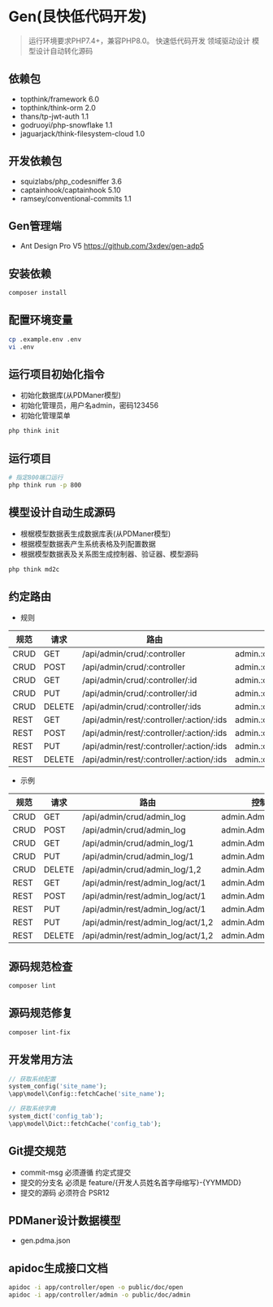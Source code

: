 Gen(艮快低代码开发)
==================

> 运行环境要求PHP7.4+，兼容PHP8.0。
> 快速低代码开发
> 领域驱动设计
> 模型设计自动转化源码

## 依赖包

* topthink/framework 6.0
* topthink/think-orm 2.0
* thans/tp-jwt-auth 1.1
* godruoyi/php-snowflake 1.1
* jaguarjack/think-filesystem-cloud 1.0

## 开发依赖包

* squizlabs/php_codesniffer 3.6
* captainhook/captainhook 5.10
* ramsey/conventional-commits 1.1

## Gen管理端

* Ant Design Pro V5
https://github.com/3xdev/gen-adp5

## 安装依赖

```bash
composer install
```

## 配置环境变量

```bash
cp .example.env .env
vi .env
```

## 运行项目初始化指令

* 初始化数据库(从PDManer模型)
* 初始化管理员，用户名admin，密码123456
* 初始化管理菜单

```bash
php think init
```

## 运行项目

```bash
# 指定800端口运行
php think run -p 800
```

## 模型设计自动生成源码

* 根椐模型数据表生成数据库表(从PDManer模型)
* 根据模型数据表产生系统表格及列配置数据
* 根据模型数据表及关系图生成控制器、验证器、模型源码

```bash
php think md2c
```


## 约定路由

* 规则

| 规范 | 请求 | 路由 | 控制器/操作 |
| ---- | ---- | ---- | ---- |
| CRUD | GET  | /api/admin/crud/:controller | admin.:controller/index |
| CRUD | POST | /api/admin/crud/:controller | admin.:controller/create |
| CRUD | GET  | /api/admin/crud/:controller/:id | admin.:controller/read |
| CRUD | PUT  | /api/admin/crud/:controller/:id | admin.:controller/update |
| CRUD | DELETE | /api/admin/crud/:controller/:ids | admin.:controller/delete |
| REST | GET  | /api/admin/rest/:controller/:action/:ids | admin.:controller/get:action |
| REST | POST  | /api/admin/rest/:controller/:action/:ids | admin.:controller/post:action |
| REST | PUT  | /api/admin/rest/:controller/:action/:ids | admin.:controller/put:action |
| REST | DELETE | /api/admin/rest/:controller/:action/:ids | admin.:controller/delete:action |

* 示例

| 规范 | 请求 | 路由 | 控制器/操作 |
| ---- | ---- | ---- | ---- |
| CRUD | GET  | /api/admin/crud/admin_log | admin.AdminLog/index |
| CRUD | POST | /api/admin/crud/admin_log | admin.AdminLog/create |
| CRUD | GET  | /api/admin/crud/admin_log/1 | admin.AdminLog/read |
| CRUD | PUT  | /api/admin/crud/admin_log/1 | admin.AdminLog/update |
| CRUD | DELETE | /api/admin/crud/admin_log/1,2 | admin.AdminLog/delete |
| REST | GET  | /api/admin/rest/admin_log/act/1 | admin.AdminLog/getAct |
| REST | POST  | /api/admin/rest/admin_log/act/1 | admin.AdminLog/postAct |
| REST | PUT  | /api/admin/rest/admin_log/act/1 | admin.AdminLog/putAct |
| REST | PUT  | /api/admin/rest/admin_log/act/1,2 | admin.AdminLog/putAct |
| REST | DELETE | /api/admin/rest/admin_log/act/1,2 | admin.AdminLog/deleteAct |

## 源码规范检查

```bash
composer lint
```

## 源码规范修复

```bash
composer lint-fix
```

## 开发常用方法

```php
// 获取系统配置
system_config('site_name');
\app\model\Config::fetchCache('site_name');

// 获取系统字典
system_dict('config_tab');
\app\model\Dict::fetchCache('config_tab');
```

## Git提交规范

* commit-msg 必须遵循 约定式提交
* 提交的分支名 必须是 feature/{开发人员姓名首字母缩写}-{YYMMDD}
* 提交的源码 必须符合 PSR12

[约定式提交]: https://www.conventionalcommits.org/zh-hans/v1.0.0/
[PSR-12]: https://www.php-fig.org/psr/psr-12/

## PDManer设计数据模型

* gen.pdma.json

## apidoc生成接口文档

```bash
apidoc -i app/controller/open -o public/doc/open
apidoc -i app/controller/admin -o public/doc/admin
```

